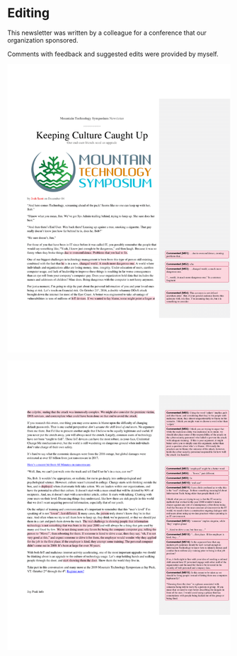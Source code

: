 # Editing

This newsletter was written by a colleague for a conference that our organization sponsored. 

Comments with feedback and suggested edits were provided by myself.

![MTS Newsletter](assets/MTS%20newsletter%20May2019-EDIT1.png)

![MTS Newsletter2](assets/MTS%20newsletter%20May2019-EDIT2.png)